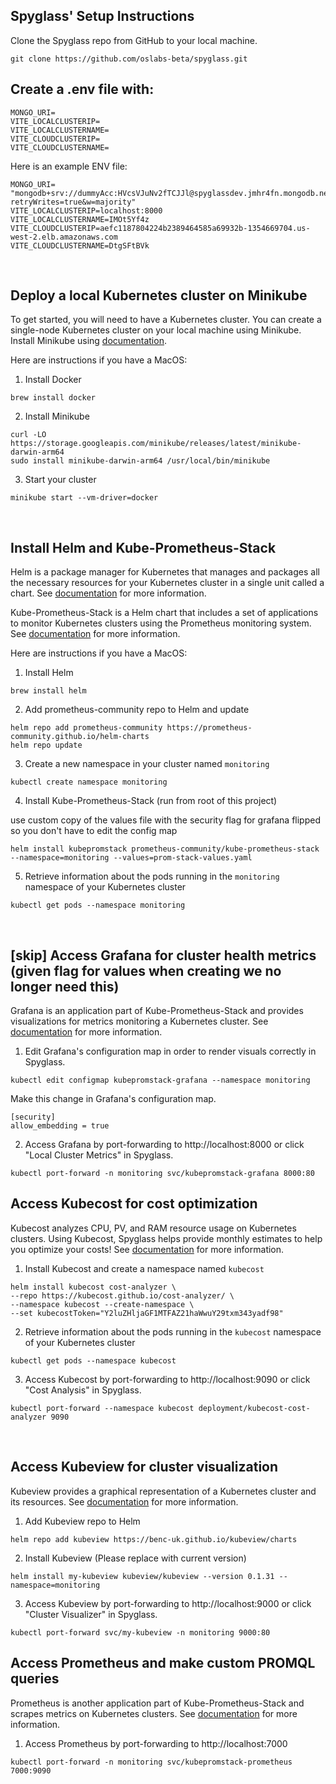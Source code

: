 ## Spyglass' Setup Instructions

Clone the Spyglass repo from GitHub to your local machine.
```
git clone https://github.com/oslabs-beta/spyglass.git
```

## Create a .env file with: 
```
MONGO_URI=
VITE_LOCALCLUSTERIP=
VITE_LOCALCLUSTERNAME=
VITE_CLOUDCLUSTERIP=
VITE_CLOUDCLUSTERNAME=
```

Here is an example ENV file: 
```
MONGO_URI= "mongodb+srv://dummyAcc:HVcsVJuNv2fTCJJl@spyglassdev.jmhr4fn.mongodb.net/?retryWrites=true&w=majority"
VITE_LOCALCLUSTERIP=localhost:8000
VITE_LOCALCLUSTERNAME=IMOt5Yf4z
VITE_CLOUDCLUSTERIP=aefc1187804224b2389464585a69932b-1354669704.us-west-2.elb.amazonaws.com
VITE_CLOUDCLUSTERNAME=DtgSFtBVk
```

<br/>

## Deploy a local Kubernetes cluster on Minikube
To get started, you will need to have a Kubernetes cluster. You can create a single-node Kubernetes cluster on your local machine using Minikube. Install Minikube using [documentation](https://minikube.sigs.k8s.io/docs/start/).

Here are instructions if you have a MacOS: 

1. Install Docker 
```
brew install docker
```

2. Install Minikube 
```
curl -LO https://storage.googleapis.com/minikube/releases/latest/minikube-darwin-arm64
sudo install minikube-darwin-arm64 /usr/local/bin/minikube

```

3. Start your cluster 
```
minikube start --vm-driver=docker 
```

<br/>

## Install Helm and Kube-Prometheus-Stack 
Helm is a package manager for Kubernetes that manages and packages all the necessary resources for your Kubernetes cluster in a single unit called a chart. See [documentation](https://helm.sh/docs/intro/quickstart/) for more information.

Kube-Prometheus-Stack is a Helm chart that includes a set of applications to monitor Kubernetes clusters using the Prometheus monitoring system. See [documentation](https://github.com/prometheus-community/helm-charts/blob/main/charts/kube-prometheus-stack/README.md) for more information.

Here are instructions if you have a MacOS: 

1. Install Helm
```
brew install helm
```

2. Add prometheus-community repo to Helm and update 
```
helm repo add prometheus-community https://prometheus-community.github.io/helm-charts
helm repo update
```

3. Create a new namespace in your cluster named ```monitoring```
```
kubectl create namespace monitoring
```

4. Install Kube-Prometheus-Stack (run from root of this project)

use custom copy of the values file with the security flag for grafana flipped so you don't have to edit the config map
```
helm install kubepromstack prometheus-community/kube-prometheus-stack --namespace=monitoring --values=prom-stack-values.yaml
```

5. Retrieve information about the pods running in the ```monitoring``` namespace of your Kubernetes cluster
```
kubectl get pods --namespace monitoring
```
<br/>


## [skip] Access Grafana for cluster health metrics (given flag for values when creating we no longer need this)
Grafana is an application part of Kube-Prometheus-Stack and provides visualizations for metrics monitoring a Kubernetes cluster. See [documentation](https://grafana.com/grafana/) for more information.

1. Edit Grafana's configuration map in order to render visuals correctly in Spyglass.
```
kubectl edit configmap kubepromstack-grafana --namespace monitoring
```

Make this change in Grafana's configuration map.
```
[security]
allow_embedding = true
```

2. Access Grafana by port-forwarding to http://localhost:8000 or click "Local Cluster Metrics" in Spyglass.
```
kubectl port-forward -n monitoring svc/kubepromstack-grafana 8000:80
```

## Access Kubecost for cost optimization
Kubecost analyzes CPU, PV, and RAM resource usage on Kubernetes clusters. Using Kubecost, Spyglass helps provide monthly estimates to help you optimize your costs! See [documentation](https://docs.kubecost.com/) for more information.

1. Install Kubecost and create a namespace named ```kubecost```
```
helm install kubecost cost-analyzer \
--repo https://kubecost.github.io/cost-analyzer/ \
--namespace kubecost --create-namespace \
--set kubecostToken="Y2luZHljaGF1MTFAZ21haWwuY29txm343yadf98"
```

2. Retrieve information about the pods running in the ```kubecost``` namespace of your Kubernetes cluster
```
kubectl get pods --namespace kubecost
```

3. Access Kubecost by port-forwarding to http://localhost:9090 or click "Cost Analysis" in Spyglass.
```
kubectl port-forward --namespace kubecost deployment/kubecost-cost-analyzer 9090
```

<br/>

## Access Kubeview for cluster visualization
Kubeview provides a graphical representation of a Kubernetes cluster and its resources. See [documentation](https://github.com/benc-uk/kubeview) for more information.

1. Add Kubeview repo to Helm
```
helm repo add kubeview https://benc-uk.github.io/kubeview/charts
```

2. Install Kubeview (Please replace with current version)
```
helm install my-kubeview kubeview/kubeview --version 0.1.31 --namespace=monitoring
```

3. Access Kubeview by port-forwarding to http://localhost:9000 or click "Cluster Visualizer" in Spyglass.
```
kubectl port-forward svc/my-kubeview -n monitoring 9000:80
```

## Access Prometheus and make custom PROMQL queries 
Prometheus is another application part of Kube-Prometheus-Stack and scrapes metrics on Kubernetes clusters. See [documentation](https://prometheus.io/docs/prometheus/latest/getting_started/) for more information.

1. Access Prometheus by port-forwarding to http://localhost:7000 
```
kubectl port-forward -n monitoring svc/kubepromstack-prometheus 7000:9090
```